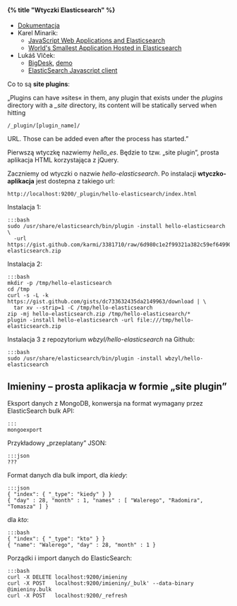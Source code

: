 #### {% title "Wtyczki Elasticsearch" %}

* [Dokumentacja](http://www.elasticsearch.org/guide/en/elasticsearch/reference/current/modules-plugins.html)
* Karel Minarik:
  - [JavaScript Web Applications and Elasticsearch](http://www.elasticsearch.org/tutorials/javascript-web-applications-and-elasticsearch/)
  - [World's Smallest Application Hosted in Elasticsearch](https://gist.github.com/karmi/3381710/)
* Lukáš Vlček:
  - [BigDesk](https://github.com/lukas-vlcek/bigdesk), [demo](http://bigdesk.org/)
  - [ElasticSearch Javascript client](https://github.com/lukas-vlcek/elasticsearch-js)

Co to są **site plugins**:

„Plugins can have »sites« in them, any plugin that exists under the
*plugins* directory with a *_site* directory, its content will be
statically served when hitting

    /_plugin/[plugin_name]/

URL. Those can be added even after the process has started.”

Pierwszą wtyczkę nazwiemy *hello_es*. Będzie to tzw. „site plugin”,
prosta aplikacja HTML korzystająca z jQuery.

Zaczniemy od wtyczki o nazwie *hello-elasticsearch*. Po instalacji
**wtyczko-aplikacja** jest dostepna z takiego url:

    http://localhost:9200/_plugin/hello-elasticsearch/index.html

Instalacja 1:

    :::bash
    sudo /usr/share/elasticsearch/bin/plugin -install hello-elasticsearch \
      -url https://gist.github.com/karmi/3381710/raw/6d980c1e2f99321a382c59ef649902a0d60ea3f1/hello-elasticsearch.zip

Instalacja 2:

    :::bash
    mkdir -p /tmp/hello-elasticsearch
    cd /tmp
    curl -s -L -k https://gist.github.com/gists/dc733632435da2149963/download | \
      tar xv --strip=1 -C /tmp/hello-elasticsearch
    zip -mj hello-elasticsearch.zip /tmp/hello-elasticsearch/*
    plugin -install hello-elasticsearch -url file:///tmp/hello-elasticsearch.zip

Instalacja 3 z repozytorium *wbzyl/hello-elasticsearch* na Github:

    :::bash
    sudo /usr/share/elasticsearch/bin/plugin -install wbzyl/hello-elasticsearch


## Imieniny – prosta aplikacja w formie „site plugin”

Eksport danych z MongoDB, konwersja na format wymagany przez ElasticSearch
bulk API:

    :::
    mongoexport

Przykładowy „przeplatany” JSON:

    :::json
    ???

Format danych dla bulk import, dla *kiedy*:

    :::json
    { "index": { "_type": "kiedy" } }
    { "day" : 28, "month" : 1, "names" : [ "Walerego", "Radomira", "Tomasza" ] }

dla *kto*:

    :::bash
    { "index": { "_type": "kto" } }
    { "name": "Walerego", "day" : 28, "month" : 1 }

Porządki i import danych do ElasticSearch:

    :::bash
    curl -X DELETE localhost:9200/imieniny
    curl -X POST   localhost:9200/imieniny/_bulk' --data-binary @imieniny.bulk
    curl -X POST   localhost:9200/_refresh
